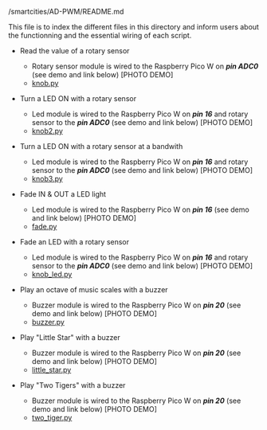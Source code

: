/smartcities/AD-PWM/README.md

This file is to index the different files in this directory and inform users about the functionning and the essential wiring of each script. 

* Read the value of a rotary sensor
  - Rotary sensor module is wired to the Raspberry Pico W on ***pin ADC0*** (see demo and link below)
      [PHOTO DEMO]
  - [knob.py](https://github.com/HEPL-Galhardo/smartcities/blob/main/AD-PWM/knob.py)
  
* Turn a LED ON with a rotary sensor
  - Led module is wired to the Raspberry Pico W on ***pin 16*** and rotary sensor to the ***pin ADC0*** (see demo and link below)
      [PHOTO DEMO]
  - [knob2.py](https://github.com/HEPL-Galhardo/smartcities/blob/main/AD-PWM/knob2.py)
 
* Turn a LED ON with a rotary sensor at a bandwith
  - Led module is wired to the Raspberry Pico W on ***pin 16*** and rotary sensor to the ***pin ADC0*** (see demo and link below)
      [PHOTO DEMO]
  - [knob3.py](https://github.com/HEPL-Galhardo/smartcities/blob/main/AD-PWM/knob3.py)

* Fade IN & OUT a LED light
  - Led module is wired to the Raspberry Pico W on ***pin 16*** (see demo and link below)
      [PHOTO DEMO]
  - [fade.py](https://github.com/HEPL-Galhardo/smartcities/blob/main/AD-PWM/fade.py)

* Fade an LED with a rotary sensor
  - Led module is wired to the Raspberry Pico W on ***pin 16*** and rotary sensor to the ***pin ADC0*** (see demo and link below)
      [PHOTO DEMO]
  - [knob_led.py](https://github.com/HEPL-Galhardo/smartcities/blob/main/AD-PWM/knob_led.py)

* Play an octave of music scales with a buzzer
  - Buzzer module is wired to the Raspberry Pico W on ***pin 20*** (see demo and link below)
      [PHOTO DEMO]
  - [buzzer.py](https://github.com/HEPL-Galhardo/smartcities/blob/main/AD-PWM/buzzer.py)

* Play "Little Star" with a buzzer
  - Buzzer module is wired to the Raspberry Pico W on ***pin 20*** (see demo and link below)
      [PHOTO DEMO]
  - [little_star.py](https://github.com/HEPL-Galhardo/smartcities/blob/main/AD-PWM/little_star.py)

* Play "Two Tigers" with a buzzer
  - Buzzer module is wired to the Raspberry Pico W on ***pin 20*** (see demo and link below)
      [PHOTO DEMO]
  - [two_tiger.py](https://github.com/HEPL-Galhardo/smartcities/blob/main/AD-PWM/two_tiger.py)


